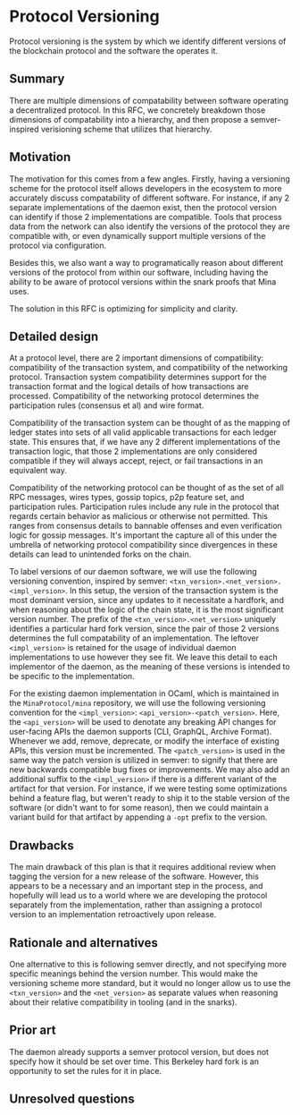 # Protocol Versioning

Protocol versioning is the system by which we identify different versions of the blockchain protocol and the software the operates it.

## Summary

There are multiple dimensions of compatability between software operating a decentralized protocol. In this RFC, we concretely breakdown those dimensions of compatability into a hierarchy, and then propose a semver-inspired verisioning scheme that utilizes that hierarchy.

## Motivation

The motivation for this comes from a few angles. Firstly, having a versioning scheme for the protocol itself allows developers in the ecosystem to more accurately discuss compatability of different software. For instance, if any 2 separate implementations of the daemon exist, then the protocol version can identify if those 2 implementations are compatible. Tools that process data from the network can also identify the versions of the protocol they are compatible with, or even dynamically support multiple versions of the protocol via configuration.

Besides this, we also want a way to programatically reason about different versions of the protocol from within our software, including having the ability to be aware of protocol versions within the snark proofs that Mina uses.

The solution in this RFC is optimizing for simplicity and clarity.

## Detailed design

At a protocol level, there are 2 important dimensions of compatibility: compatibility of the transaction system, and compatibility of the networking protocol. Transaction system compatibility determines support for the transaction format and the logical details of how transactions are processed. Compatibility of the networking protocol determines the participation rules (consensus et al) and wire format.

Compatibility of the transaction system can be thought of as the mapping of ledger states into sets of all valid applicable transactions for each ledger state. This ensures that, if we have any 2 different implementations of the transaction logic, that those 2 implementations are only considered compatible if they will always accept, reject, or fail transactions in an equivalent way.

Compatibility of the networking protocol can be thought of as the set of all RPC messages, wires types, gossip topics, p2p feature set, and participation rules. Participation rules include any rule in the protocol that regards certain behavior as malicious or otherwise not permitted. This ranges from consensus details to bannable offenses and even verification logic for gossip messages. It's important the capture all of this under the umbrella of networking protocol compatibility since divergences in these details can lead to unintended forks on the chain.

To label versions of our daemon software, we will use the following versioning convention, inspired by semver: `<txn_version>.<net_version>.<impl_version>`. In this setup, the version of the transaction system is the most dominant version, since any updates to it necessitate a hardfork, and when reasoning about the logic of the chain state, it is the most significant version number. The prefix of the `<txn_version>.<net_version>` uniquely identifies a particular hard fork version, since the pair of those 2 versions determines the full compatability of an implementation. The leftover `<impl_version>` is retained for the usage of individual daemon implementations to use however they see fit. We leave this detail to each implementor of the daemon, as the meaning of these versions is intended to be specific to the implementation.

For the existing daemon implementation in OCaml, which is maintained in the `MinaProtocol/mina` repository, we will use the following versioning convention for the `<impl_version>`: `<api_version>-<patch_version>`. Here, the `<api_version>` will be used to denotate any breaking API changes for user-facing APIs the daemon supports (CLI, GraphQL, Archive Format). Whenever we add, remove, deprecate, or modify the interface of existing APIs, this version must be incremented. The `<patch_version>` is used in the same way the patch version is utilized in semver: to signify that there are new backwards compatible bug fixes or improvements. We may also add an additional suffix to the `<impl_version>` if there is a different variant of the artifact for that version. For instance, if we were testing some optimizations behind a feature flag, but weren't ready to ship it to the stable version of the software (or didn't want to for some reason), then we could maintain a variant build for that artifact by appending a `-opt` prefix to the version.

## Drawbacks
[drawbacks]: #drawbacks

The main drawback of this plan is that it requires additional review when tagging the version for a new release of the software. However, this appears to be a necessary and an important step in the process, and hopefully will lead us to a world where we are developing the protocol separately from the implementation, rather than assigning a protocol version to an implementation retroactively upon release.
 
## Rationale and alternatives

One alternative to this is following semver directly, and not specifying more specific meanings behind the version number. This would make the versioning scheme more standard, but it would no longer allow us to use the `<txn_version>` and the `<net_version>` as separate values when reasoning about their relative compatibility in tooling (and in the snarks). 

## Prior art

The daemon already supports a semver protocol version, but does not specify how it should be set over time. This Berkeley hard fork is an opportunity to set the rules for it in place.

## Unresolved questions
